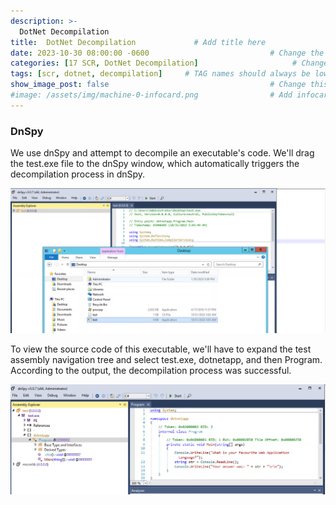 ```yaml
---
description: >-
  DotNet Decompilation
title:  DotNet Decompilation             # Add title here
date: 2023-10-30 08:00:00 -0600                           # Change the date to match completion date
categories: [17 SCR, DotNet Decompilation]                     # Change Templates to Writeup
tags: [scr, dotnet, decompilation]     # TAG names should always be lowercase; replace template with writeup, and add relevant tags
show_image_post: false                                    # Change this to true
#image: /assets/img/machine-0-infocard.png                # Add infocard image here for post preview image
---
```


### DnSpy

We use dnSpy and attempt to decompile an executable's code. We'll drag the test.exe file to the dnSpy window, which automatically triggers the decompilation process in dnSpy.

![drag-and-drop-dnspy](/assets/img/Pasted-image-20231030230710.png)

To view the source code of this executable, we'll have to expand the test assembly navigation tree and select test.exe, dotnetapp, and then Program. According to the output, the decompilation process was successful.

![source-code-dnspy](/assets/img/Pasted-image-20231030230859.png)